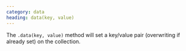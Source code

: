 ```yaml
--- 
category: data
heading: data(key, value)
---
```


The `.data(key, value)` method will set a key/value pair (overwriting if already set) on the collection.